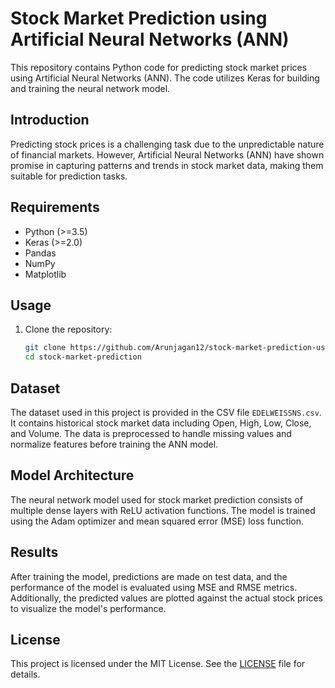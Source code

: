 # Stock Market Prediction using Artificial Neural Networks (ANN)

This repository contains Python code for predicting stock market prices using Artificial Neural Networks (ANN). The code utilizes Keras for building and training the neural network model.

## Introduction

Predicting stock prices is a challenging task due to the unpredictable nature of financial markets. However, Artificial Neural Networks (ANN) have shown promise in capturing patterns and trends in stock market data, making them suitable for prediction tasks.

## Requirements

- Python (>=3.5)
- Keras (>=2.0)
- Pandas
- NumPy
- Matplotlib

## Usage

1. Clone the repository:

    ```bash
    git clone https://github.com/Arunjagan12/stock-market-prediction-using-ann.git
    cd stock-market-prediction
    ```

## Dataset

The dataset used in this project is provided in the CSV file `EDELWEISSNS.csv`. It contains historical stock market data including Open, High, Low, Close, and Volume. The data is preprocessed to handle missing values and normalize features before training the ANN model.

## Model Architecture

The neural network model used for stock market prediction consists of multiple dense layers with ReLU activation functions. The model is trained using the Adam optimizer and mean squared error (MSE) loss function.

## Results

After training the model, predictions are made on test data, and the performance of the model is evaluated using MSE and RMSE metrics. Additionally, the predicted values are plotted against the actual stock prices to visualize the model's performance.

## License

This project is licensed under the MIT License. See the [LICENSE](LICENSE) file for details.
